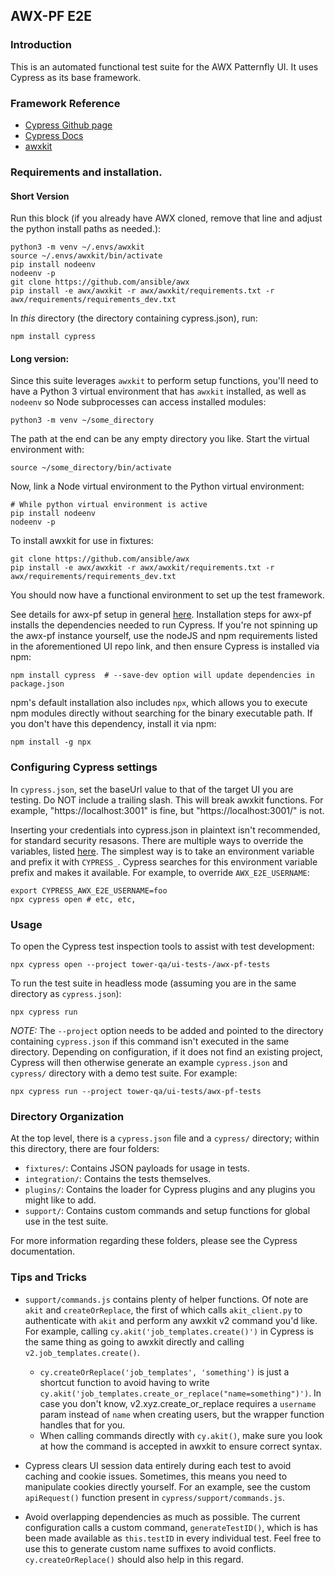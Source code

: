 ## AWX-PF E2E
### Introduction
This is an automated functional test suite for the AWX Patternfly UI. It uses Cypress as its base framework.

### Framework Reference 
- [Cypress Github page](https://github.com/cypress-io/cypress)
- [Cypress Docs](https://docs.cypress.io)
- [awxkit](https://github.com/ansible/awx/tree/devel/awxkit)

### Requirements and installation.

#### Short Version
Run this block (if you already have AWX cloned, remove that line and adjust the python install paths as needed.): 
```
python3 -m venv ~/.envs/awxkit
source ~/.envs/awxkit/bin/activate
pip install nodeenv
nodeenv -p
git clone https://github.com/ansible/awx
pip install -e awx/awxkit -r awx/awxkit/requirements.txt -r awx/requirements/requirements_dev.txt
```

In *this* directory (the directory containing cypress.json), run:

```
npm install cypress
```

#### Long version:
Since this suite leverages `awxkit` to perform setup functions, you'll need to have a Python 3 virtual environment that has `awxkit` installed, as well as `nodeenv` so Node subprocesses can access installed modules:
```
python3 -m venv ~/some_directory
```

The path at the end can be any empty directory you like. Start the virtual environment with: 
```
source ~/some_directory/bin/activate
```

Now, link a Node virtual environment to the Python virtual environment:
```
# While python virtual environment is active
pip install nodeenv
nodeenv -p
```

To install awxkit for use in fixtures:
```
git clone https://github.com/ansible/awx
pip install -e awx/awxkit -r awx/awxkit/requirements.txt -r awx/requirements/requirements_dev.txt

```

You should now have a functional environment to set up the test framework. 

See details for awx-pf setup in general [here](https://github.com/ansible/awx/tree/devel/awx/ui_next). Installation steps for awx-pf installs the dependencies needed to run Cypress. If you're not spinning up the awx-pf instance yourself, use the nodeJS and npm requirements listed in the aforementioned UI repo link, and then ensure Cypress is installed via npm:
```
npm install cypress  # --save-dev option will update dependencies in package.json
```

npm's default installation also includes `npx`, which allows you to execute npm modules directly without searching for the binary executable path. If you don't have this dependency, install it via npm:
```
npm install -g npx
```

### Configuring Cypress settings
In `cypress.json`, set the baseUrl value to that of the target UI you are testing. Do NOT include a trailing slash. This will break awxkit functions. For example, "https://localhost:3001" is fine, but "https://localhost:3001/" is not. 

Inserting your credentials into cypress.json in plaintext isn't recommended, for standard security resasons. There are multiple ways to override the variables, listed [here](https://docs.cypress.io/guides/guides/environment-variables.html#Setting). The simplest way is to take an environment variable and prefix it with `CYPRESS_`. Cypress searches for this environment variable prefix and
makes it available. For example, to override `AWX_E2E_USERNAME`:
```
export CYPRESS_AWX_E2E_USERNAME=foo 
npx cypress open # etc, etc,
```

### Usage
To open the Cypress test inspection tools to assist with test development:
```
npx cypress open --project tower-qa/ui-tests-/awx-pf-tests
```

To run the test suite in headless mode (assuming you are in the same directory as `cypress.json`):
```
npx cypress run
```
*NOTE:* The `--project` option needs to be added and pointed to the directory containing `cypress.json` if this command isn't executed in the same directory. Depending on configuration, if it does not find an existing project, Cypress will then otherwise generate an example `cypress.json` and `cypress/` directory with a demo test suite. For example:
```
npx cypress run --project tower-qa/ui-tests/awx-pf-tests
```

### Directory Organization
At the top level, there is a `cypress.json` file and a `cypress/` directory; within this directory, there are four folders:
- `fixtures/`: Contains JSON payloads for usage in tests.
- `integration/`: Contains the tests themselves.
- `plugins/`: Contains the loader for Cypress plugins and any plugins you might like to add.
- `support/`: Contains custom commands and setup functions for global use in the test suite.

For more information regarding these folders, please see the Cypress documentation.

### Tips and Tricks
- `support/commands.js` contains plenty of helper functions. Of note are `akit` and `createOrReplace`, the first of which calls `akit_client.py` to authenticate with `akit` and perform any awxkit v2 command you'd like. For example, calling `cy.akit('job_templates.create()')` in Cypress is the same thing as going to awxkit directly and calling `v2.job_templates.create()`. 

  - `cy.createOrReplace('job_templates', 'something')` is just a shortcut function to avoid having to write `cy.akit('job_templates.create_or_replace("name=something")')`. In case you don't know, v2.xyz.create_or_replace requires a `username` param instead of `name` when creating users, but the wrapper function handles that for you.
  - When calling commands directly with `cy.akit()`, make sure you look at how the command is accepted in awxkit to ensure correct syntax. 

- Cypress clears UI session data entirely during each test to avoid caching and cookie issues. Sometimes, this means you need to manipulate cookies directly yourself. For an example, see the custom `apiRequest()` function present in `cypress/support/commands.js`.

- Avoid overlapping dependencies as much as possible. The current configuration calls a custom command, `generateTestID()`, which is has been made available as `this.testID` in every individual test. Feel free to use this to generate custom name suffixes to avoid conflicts. `cy.createOrReplace()` should also help in this regard.
